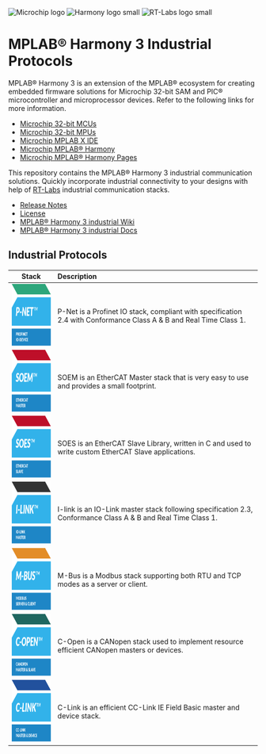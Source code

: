 ![Microchip logo](https://raw.githubusercontent.com/wiki/Microchip-MPLAB-Harmony/Microchip-MPLAB-Harmony.github.io/images/microchip_logo.png)
![Harmony logo small](https://raw.githubusercontent.com/wiki/Microchip-MPLAB-Harmony/Microchip-MPLAB-Harmony.github.io/images/microchip_mplab_harmony_logo_small.png)
<img src="https://avatars.githubusercontent.com/u/45752777?s=200&v=4" height="56" alt="RT-Labs logo small">

# MPLAB® Harmony 3 Industrial Protocols

MPLAB® Harmony 3 is an extension of the MPLAB® ecosystem for creating
embedded firmware solutions for Microchip 32-bit SAM and PIC® microcontroller
and microprocessor devices.  Refer to the following links for more information.

- [Microchip 32-bit MCUs](https://www.microchip.com/design-centers/32-bit)
- [Microchip 32-bit MPUs](https://www.microchip.com/design-centers/32-bit-mpus)
- [Microchip MPLAB X IDE](https://www.microchip.com/mplab/mplab-x-ide)
- [Microchip MPLAB® Harmony](https://www.microchip.com/mplab/mplab-harmony)
- [Microchip MPLAB® Harmony Pages](https://microchip-mplab-harmony.github.io/)

This repository contains the MPLAB® Harmony 3 industrial communication solutions.
Quickly incorporate industrial connectivity to your designs with help of
[RT-Labs](https://rt-labs.com) industrial communication stacks.

- [Release Notes](release_notes.md)
- [License](license.md)
- [MPLAB® Harmony 3 industrial Wiki](https://github.com/rtlabs-com/mplab-harmony-demo/wiki)
- [MPLAB® Harmony 3 industrial Docs](https://microchip-mplab-harmony.github.io/wireless_wifi)

## Industrial Protocols 
|Stack|Description|
|:---:|:-|
| <a href="https://github.com/rtlabs-com/p-net"> <img src="https://raw.githubusercontent.com/rtlabs-com/.github/main/images/p-net.svg" alt="P-Net" style="height: 125px; width:125px;"/> </a>  | P-Net is a Profinet IO stack, compliant with specification 2.4 with Conformance Class A & B and Real Time Class 1. |
| <a href="https://github.com/OpenEtherCATsociety/SOEM"> <img src="https://raw.githubusercontent.com/rtlabs-com/.github/main//images/soem.svg" alt="SOEM" style="height: 125px; width:125px;"/> </a>  | SOEM is an EtherCAT Master stack that is very easy to use and provides a small footprint. |
| <a href="https://github.com/OpenEtherCATsociety/SOES"> <img src="https://raw.githubusercontent.com/rtlabs-com/.github/main//images/soes.svg" alt="SOES" style="height: 125px; width:125px;"/> </a>  | SOES is an EtherCAT Slave Library, written in C and used to write custom EtherCAT Slave applications. |
| <a href="https://github.com/rtlabs-com/i-link"> <img src="https://raw.githubusercontent.com/rtlabs-com/.github/main//images/i-link.svg" alt="I-Link" style="height: 125px; width:125px;"/> </a>  | I-link is an IO-Link master stack following specification 2.3, Conformance Class A & B and Real Time Class 1. |
| <a href="https://github.com/rtlabs-com/m-bus"> <img src="https://raw.githubusercontent.com/rtlabs-com/.github/main//images/m-bus.svg" alt="M-Bus" style="height: 125px; width:125px;"/> </a>  | M-Bus is a Modbus stack supporting both RTU and TCP modes as a server or client. |
| <a href="https://github.com/rtlabs-com/c-open"> <img src="https://raw.githubusercontent.com/rtlabs-com/.github/main//images/c-open.svg" alt="C-Open" style="height: 125px; width:125px;"/> </a>  | C-Open is a CANopen stack used to implement resource efficient CANopen masters or devices. |
| <a href="https://github.com/rtlabs-com/c-link"> <img src="https://raw.githubusercontent.com/rtlabs-com/.github/main//images/c-link_master_device.svg" alt="C-Link" style="height: 125px; width:125px;"/> </a>  | C-Link is an efficient CC-Link IE Field Basic master and device stack. |
